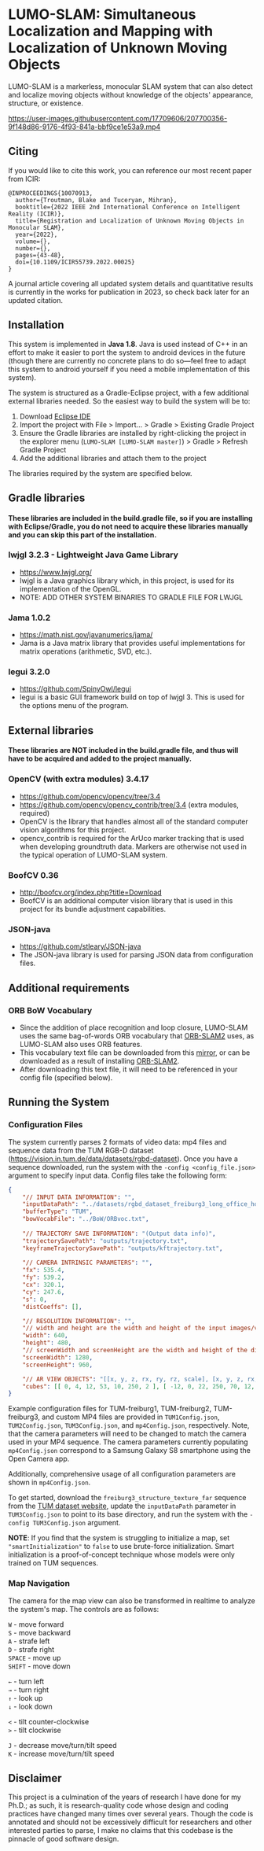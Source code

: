 # LUMO-SLAM: Simultaneous Localization and Mapping with Localization of Unknown Moving Objects

LUMO-SLAM is a markerless, monocular SLAM system that can also detect and localize moving objects without knowledge of the objects' appearance, structure, or existence.

https://user-images.githubusercontent.com/17709606/207700356-9f148d86-9176-4f93-841a-bbf9ce1e53a9.mp4

## Citing
If you would like to cite this work, you can reference our most recent paper from ICIR:
```
@INPROCEEDINGS{10070913,
  author={Troutman, Blake and Tuceryan, Mihran},
  booktitle={2022 IEEE 2nd International Conference on Intelligent Reality (ICIR)}, 
  title={Registration and Localization of Unknown Moving Objects in Monocular SLAM}, 
  year={2022},
  volume={},
  number={},
  pages={43-48},
  doi={10.1109/ICIR55739.2022.00025}
}
```
A journal article covering all updated system details and quantitative results is currently in the works for publication in 2023, so check back later for an updated citation.

## Installation
This system is implemented in **Java 1.8**. Java is used instead of C++ in an effort to make it easier to port the system to android devices in the future (though there are currently no concrete plans to do so—feel free to adapt this system to android yourself if you need a mobile implementation of this system).

The system is structured as a Gradle-Eclipse project, with a few additional external libraries needed. So the easiest way to build the system will be to:
1. Download [Eclipse IDE](https://www.eclipse.org/downloads/)
2. Import the project with File > Import... > Gradle > Existing Gradle Project
3. Ensure the Gradle libraries are installed by right-clicking the project in the explorer menu (`LUMO-SLAM [LUMO-SLAM master]`) > Gradle > Refresh Gradle Project
4. Add the additional libraries and attach them to the project

The libraries required by the system are specified below.

## Gradle libraries
#### These libraries are included in the build.gradle file, so if you are installing with Eclipse/Gradle, you do not need to acquire these libraries manually and you can skip this part of the installation.

### lwjgl 3.2.3 - Lightweight Java Game Library
- https://www.lwjgl.org/
- lwjgl is a Java graphics library which, in this project, is used for its implementation of the OpenGL. 
- NOTE: ADD OTHER SYSTEM BINARIES TO GRADLE FILE FOR LWJGL

### Jama 1.0.2
- https://math.nist.gov/javanumerics/jama/
- Jama is a Java matrix library that provides useful implementations for matrix operations (arithmetic, SVD, etc.).

### legui 3.2.0
- https://github.com/SpinyOwl/legui
- legui is a basic GUI framework build on top of lwjgl 3. This is used for the options menu of the program.



## External libraries
#### These libraries are NOT included in the build.gradle file, and thus will have to be acquired and added to the project manually.

### OpenCV (with extra modules) 3.4.17
- https://github.com/opencv/opencv/tree/3.4
- https://github.com/opencv/opencv_contrib/tree/3.4 (extra modules, required)
- OpenCV is the library that handles almost all of the standard computer vision algorithms for this project.
- opencv_contrib is required for the ArUco marker tracking that is used when developing groundtruth data. Markers are otherwise not used in the typical operation of LUMO-SLAM system.

### BoofCV 0.36
- http://boofcv.org/index.php?title=Download
- BoofCV is an additional computer vision library that is used in this project for its bundle adjustment capabilities.

### JSON-java
- https://github.com/stleary/JSON-java
- The JSON-java library is used for parsing JSON data from configuration files.

## Additional requirements
### ORB BoW Vocabulary
- Since the addition of place recognition and loop closure, LUMO-SLAM uses the same bag-of-words ORB vocabulary that [ORB-SLAM2](https://github.com/raulmur/ORB_SLAM2) uses, as LUMO-SLAM also uses ORB features.
- This vocabulary text file can be downloaded from this [mirror](https://files.blaketroutman.com/ORBvoc.txt), or can be downloaded as a result of installing [ORB-SLAM2](https://github.com/raulmur/ORB_SLAM2).
- After downloading this text file, it will need to be referenced in your config file (specified below).

## Running the System
### Configuration Files
The system currently parses 2 formats of video data: mp4 files and sequence data from the TUM RGB-D dataset (https://vision.in.tum.de/data/datasets/rgbd-dataset). Once you have a sequence downloaded, run the system with the `-config <config_file.json>` argument to specify input data. Config files take the following form:

```json
{
	"// INPUT DATA INFORMATION": "",
	"inputDataPath": "../datasets/rgbd_dataset_freiburg3_long_office_household/",
	"bufferType": "TUM",
	"bowVocabFile": "../BoW/ORBvoc.txt",
	
	"// TRAJECTORY SAVE INFORMATION": "(Output data info)",
	"trajectorySavePath": "outputs/trajectory.txt",
	"keyframeTrajectorySavePath": "outputs/kftrajectory.txt",
	
	"// CAMERA INTRINSIC PARAMETERS": "",
	"fx": 535.4,
	"fy": 539.2,
	"cx": 320.1,
	"cy": 247.6,
	"s": 0,
	"distCoeffs": [],

	"// RESOLUTION INFORMATION": "",
	"// width and height are the width and height of the input images/video": "",
	"width": 640,
	"height": 480,
	"// screenWidth and screenHeight are the width and height of the display window": "",
	"screenWidth": 1280,
	"screenHeight": 960,

	"// AR VIEW OBJECTS": "[[x, y, z, rx, ry, rz, scale], [x, y, z, rx, ry, rz, scale], ...]",
	"cubes": [[ 0, 4, 12, 53, 10, 250, 2 ], [ -12, 0, 22, 250, 70, 12, 2 ], [ -21, -3, 29, 20, 100, 300, 2 ]]
}
```
Example configuration files for TUM-freiburg1, TUM-freiburg2, TUM-freiburg3, and custom MP4 files are provided in `TUM1Config.json`, `TUM2Config.json`, `TUM3Config.json`, and `mp4Config.json`, respectively. Note, that the camera parameters will need to be changed to match the camera used in your MP4 sequence. The camera parameters currently populating `mp4Config.json` correspond to a Samsung Galaxy S8 smartphone using the Open Camera app.

Additionally, comprehensive usage of all configuration parameters are shown in `mp4Config.json`.

To get started, download the `freiburg3_structure_texture_far` sequence from the [TUM dataset website](https://vision.in.tum.de/data/datasets/rgbd-dataset), update the `inputDataPath` parameter in `TUM3Config.json` to point to its base directory, and run the system with the `-config TUM3Config.json` argument.

**NOTE**: If you find that the system is struggling to initialize a map, set `"smartInitialization"` to `false` to use brute-force initialization. Smart initialization is a proof-of-concept technique whose models were only trained on TUM sequences.

### Map Navigation
The camera for the map view can also be transformed in realtime to analyze the system's map. The controls are as follows:

`W` - move forward\
`S` - move backward\
`A` - strafe left\
`D` - strafe right\
`SPACE` - move up\
`SHIFT` - move down

`←` - turn left\
`→` - turn right\
`↑` - look up\
`↓` - look down

`<` - tilt counter-clockwise\
`>` - tilt clockwise

`J` - decrease move/turn/tilt speed\
`K` - increase move/turn/tilt speed



## Disclaimer
This project is a culmination of the years of research I have done for my Ph.D.; as such, it is research-quality code whose design and coding practices have changed many times over several years. Though the code is annotated and should not be excessively difficult for researchers and other interested parties to parse, I make no claims that this codebase is the pinnacle of good software design.

